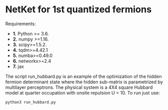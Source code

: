 # __NetKet for 1st quantized fermions__


Requirements:
- **1.** Python >= 3.6.
- **2.** numpy >=1.16.
- **3.** scipy>=1.5.2.
- **4.** tqdm>=4.42.1
- **5.** numba>=0.49.0
- **6.** networkx>=2.4
- **7.** jax

The script run_hubbard.py is an example of the optimization of the
hidden fermion determinant state where the hidden sub-matrix is
parametrized by multilayer perceptrons. The physical system is a 4X4
square Hubbard model at quarter occupation with onsite repulsion U = 10.
To run just use:

```python3 run_hubbard.py```
